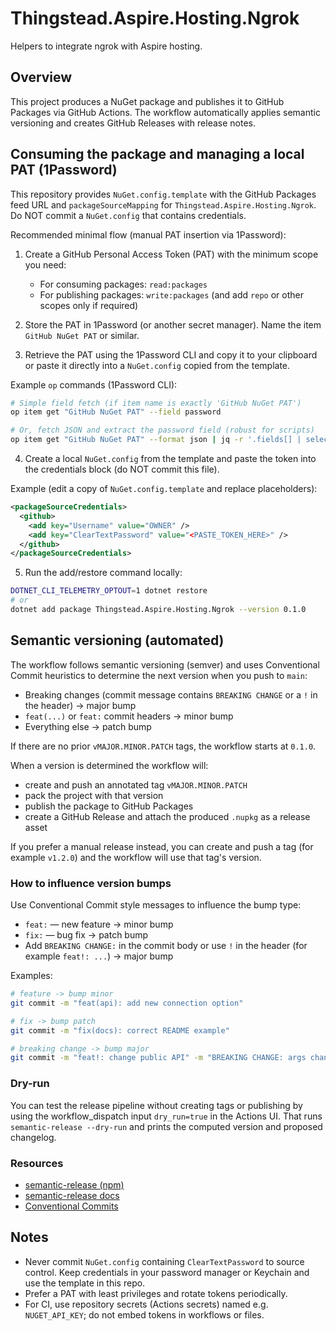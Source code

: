 # Thingstead.Aspire.Hosting.Ngrok

Helpers to integrate ngrok with Aspire hosting.

## Overview

This project produces a NuGet package and publishes it to GitHub Packages via GitHub Actions. The workflow automatically applies semantic versioning and creates GitHub Releases with release notes.

## Consuming the package and managing a local PAT (1Password)

This repository provides `NuGet.config.template` with the GitHub Packages feed URL and `packageSourceMapping` for `Thingstead.Aspire.Hosting.Ngrok`. Do NOT commit a `NuGet.config` that contains credentials.

Recommended minimal flow (manual PAT insertion via 1Password):

1. Create a GitHub Personal Access Token (PAT) with the minimum scope you need:
   - For consuming packages: `read:packages`
   - For publishing packages: `write:packages` (and add `repo` or other scopes only if required)

2. Store the PAT in 1Password (or another secret manager). Name the item `GitHub NuGet PAT` or similar.

3. Retrieve the PAT using the 1Password CLI and copy it to your clipboard or paste it directly into a `NuGet.config` copied from the template.

Example `op` commands (1Password CLI):

```bash
# Simple field fetch (if item name is exactly 'GitHub NuGet PAT')
op item get "GitHub NuGet PAT" --field password

# Or, fetch JSON and extract the password field (robust for scripts)
op item get "GitHub NuGet PAT" --format json | jq -r '.fields[] | select(.name=="password") | .value'
```

4. Create a local `NuGet.config` from the template and paste the token into the credentials block (do NOT commit this file).

Example (edit a copy of `NuGet.config.template` and replace placeholders):

```xml
<packageSourceCredentials>
  <github>
    <add key="Username" value="OWNER" />
    <add key="ClearTextPassword" value="<PASTE_TOKEN_HERE>" />
  </github>
</packageSourceCredentials>
```

5. Run the add/restore command locally:

```bash
DOTNET_CLI_TELEMETRY_OPTOUT=1 dotnet restore
# or
dotnet add package Thingstead.Aspire.Hosting.Ngrok --version 0.1.0
```

## Semantic versioning (automated)

The workflow follows semantic versioning (semver) and uses Conventional Commit heuristics to determine the next version when you push to `main`:

- Breaking changes (commit message contains `BREAKING CHANGE` or a `!` in the header) → major bump
- `feat(...)` or `feat:` commit headers → minor bump
- Everything else → patch bump

If there are no prior `vMAJOR.MINOR.PATCH` tags, the workflow starts at `0.1.0`.

When a version is determined the workflow will:

- create and push an annotated tag `vMAJOR.MINOR.PATCH`
- pack the project with that version
- publish the package to GitHub Packages
- create a GitHub Release and attach the produced `.nupkg` as a release asset

If you prefer a manual release instead, you can create and push a tag (for example `v1.2.0`) and the workflow will use that tag's version.

### How to influence version bumps

Use Conventional Commit style messages to influence the bump type:

- `feat:` — new feature → minor bump
- `fix:` — bug fix → patch bump
- Add `BREAKING CHANGE:` in the commit body or use `!` in the header (for example `feat!: ...`) → major bump

Examples:

```bash
# feature -> bump minor
git commit -m "feat(api): add new connection option"

# fix -> bump patch
git commit -m "fix(docs): correct README example"

# breaking change -> bump major
git commit -m "feat!: change public API" -m "BREAKING CHANGE: args changed"
```

### Dry-run

You can test the release pipeline without creating tags or publishing by using the workflow_dispatch input `dry_run=true` in the Actions UI. That runs `semantic-release --dry-run` and prints the computed version and proposed changelog.

### Resources

- [semantic-release (npm)](https://www.npmjs.com/package/semantic-release)
- [semantic-release docs](https://semantic-release.gitbook.io/)
- [Conventional Commits](https://www.conventionalcommits.org/)

## Notes

- Never commit `NuGet.config` containing `ClearTextPassword` to source control. Keep credentials in your password manager or Keychain and use the template in this repo.
- Prefer a PAT with least privileges and rotate tokens periodically.
- For CI, use repository secrets (Actions secrets) named e.g. `NUGET_API_KEY`; do not embed tokens in workflows or files.
